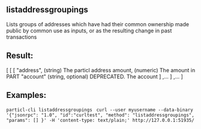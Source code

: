 ## listaddressgroupings

Lists groups of addresses which have had their common ownership
made public by common use as inputs, or as the resulting change
in past transactions

## Result:
[
  [
    [
      "address",            (string) The particl address
      amount,                 (numeric) The amount in PART
      "account"             (string, optional) DEPRECATED. The account
    ]
    ,...
  ]
  ,...
]

## Examples:
`particl-cli listaddressgroupings `
`curl --user myusername --data-binary '{"jsonrpc": "1.0", "id":"curltest", "method": "listaddressgroupings", "params": [] }' -H 'content-type: text/plain;' http://127.0.0.1:51935/`
